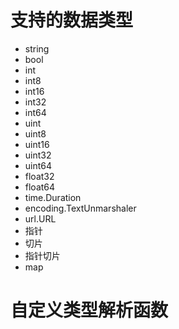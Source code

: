 # 支持的数据类型

* string
* bool
* int
* int8
* int16
* int32
* int64
* uint
* uint8
* uint16
* uint32
* uint64
* float32
* float64
* time.Duration
* encoding.TextUnmarshaler
* url.URL
* 指针
* 切片
* 指针切片
* map

# 自定义类型解析函数
